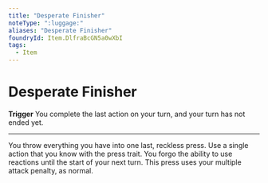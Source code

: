 ```yaml
---
title: "Desperate Finisher"
noteType: ":luggage:"
aliases: "Desperate Finisher"
foundryId: Item.DlfraBcGN5a0wXbI
tags:
  - Item
---
```


# Desperate Finisher

**Trigger** You complete the last action on your turn, and your turn has not ended yet.

* * *

You throw everything you have into one last, reckless press. Use a single action that you know with the press trait. You forgo the ability to use reactions until the start of your next turn. This press uses your multiple attack penalty, as normal.
